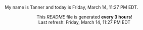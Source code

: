 My name is Tanner and today is Friday, March 14, 11:27 PM EDT.

<p align="center">This <i>README</i> file is generated <b>every 3 hours</b>!</br>Last refresh: Friday, March 14, 11:27 PM EDT<br /></p>
